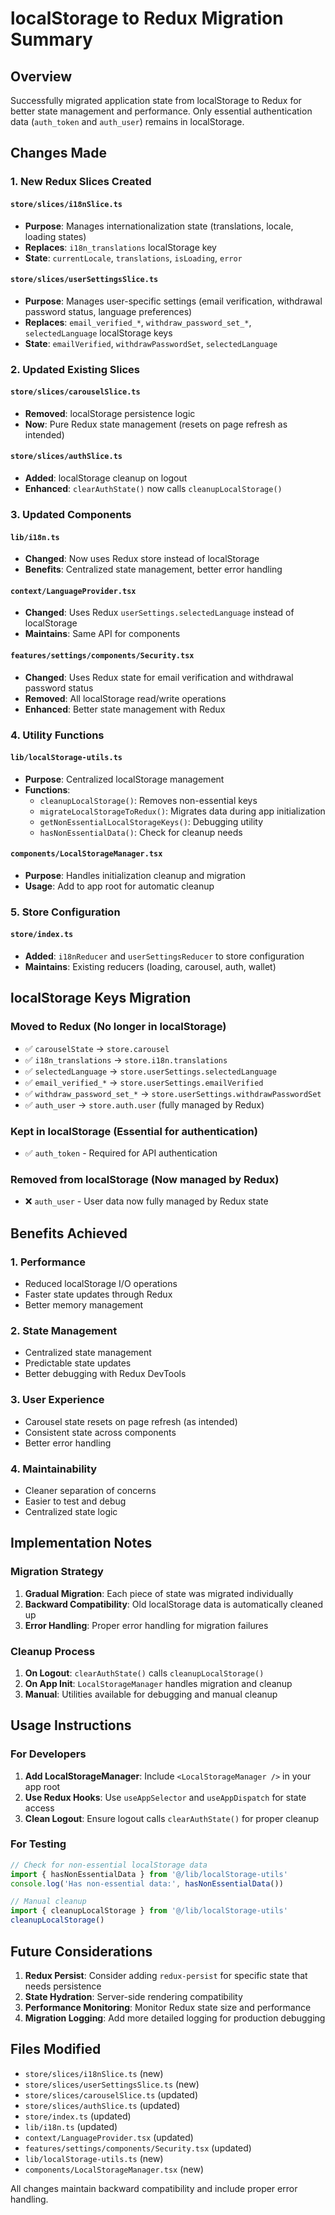 # localStorage to Redux Migration Summary

## Overview
Successfully migrated application state from localStorage to Redux for better state management and performance. Only essential authentication data (`auth_token` and `auth_user`) remains in localStorage.

## Changes Made

### 1. New Redux Slices Created

#### `store/slices/i18nSlice.ts`
- **Purpose**: Manages internationalization state (translations, locale, loading states)
- **Replaces**: `i18n_translations` localStorage key
- **State**: `currentLocale`, `translations`, `isLoading`, `error`

#### `store/slices/userSettingsSlice.ts`
- **Purpose**: Manages user-specific settings (email verification, withdrawal password status, language preferences)
- **Replaces**: `email_verified_*`, `withdraw_password_set_*`, `selectedLanguage` localStorage keys
- **State**: `emailVerified`, `withdrawPasswordSet`, `selectedLanguage`

### 2. Updated Existing Slices

#### `store/slices/carouselSlice.ts`
- **Removed**: localStorage persistence logic
- **Now**: Pure Redux state management (resets on page refresh as intended)

#### `store/slices/authSlice.ts`
- **Added**: localStorage cleanup on logout
- **Enhanced**: `clearAuthState()` now calls `cleanupLocalStorage()`

### 3. Updated Components

#### `lib/i18n.ts`
- **Changed**: Now uses Redux store instead of localStorage
- **Benefits**: Centralized state management, better error handling

#### `context/LanguageProvider.tsx`
- **Changed**: Uses Redux `userSettings.selectedLanguage` instead of localStorage
- **Maintains**: Same API for components

#### `features/settings/components/Security.tsx`
- **Changed**: Uses Redux state for email verification and withdrawal password status
- **Removed**: All localStorage read/write operations
- **Enhanced**: Better state management with Redux

### 4. Utility Functions

#### `lib/localStorage-utils.ts`
- **Purpose**: Centralized localStorage management
- **Functions**:
  - `cleanupLocalStorage()`: Removes non-essential keys
  - `migrateLocalStorageToRedux()`: Migrates data during app initialization
  - `getNonEssentialLocalStorageKeys()`: Debugging utility
  - `hasNonEssentialData()`: Check for cleanup needs

#### `components/LocalStorageManager.tsx`
- **Purpose**: Handles initialization cleanup and migration
- **Usage**: Add to app root for automatic cleanup

### 5. Store Configuration

#### `store/index.ts`
- **Added**: `i18nReducer` and `userSettingsReducer` to store configuration
- **Maintains**: Existing reducers (loading, carousel, auth, wallet)

## localStorage Keys Migration

### Moved to Redux (No longer in localStorage)
- ✅ `carouselState` → `store.carousel`
- ✅ `i18n_translations` → `store.i18n.translations`
- ✅ `selectedLanguage` → `store.userSettings.selectedLanguage`
- ✅ `email_verified_*` → `store.userSettings.emailVerified`
- ✅ `withdraw_password_set_*` → `store.userSettings.withdrawPasswordSet`
- ✅ `auth_user` → `store.auth.user` (fully managed by Redux)

### Kept in localStorage (Essential for authentication)
- ✅ `auth_token` - Required for API authentication

### Removed from localStorage (Now managed by Redux)
- ❌ `auth_user` - User data now fully managed by Redux state

## Benefits Achieved

### 1. **Performance**
- Reduced localStorage I/O operations
- Faster state updates through Redux
- Better memory management

### 2. **State Management**
- Centralized state management
- Predictable state updates
- Better debugging with Redux DevTools

### 3. **User Experience**
- Carousel state resets on page refresh (as intended)
- Consistent state across components
- Better error handling

### 4. **Maintainability**
- Cleaner separation of concerns
- Easier to test and debug
- Centralized state logic

## Implementation Notes

### Migration Strategy
1. **Gradual Migration**: Each piece of state was migrated individually
2. **Backward Compatibility**: Old localStorage data is automatically cleaned up
3. **Error Handling**: Proper error handling for migration failures

### Cleanup Process
1. **On Logout**: `clearAuthState()` calls `cleanupLocalStorage()`
2. **On App Init**: `LocalStorageManager` handles migration and cleanup
3. **Manual**: Utilities available for debugging and manual cleanup

## Usage Instructions

### For Developers
1. **Add LocalStorageManager**: Include `<LocalStorageManager />` in your app root
2. **Use Redux Hooks**: Use `useAppSelector` and `useAppDispatch` for state access
3. **Clean Logout**: Ensure logout calls `clearAuthState()` for proper cleanup

### For Testing
```typescript
// Check for non-essential localStorage data
import { hasNonEssentialData } from '@/lib/localStorage-utils'
console.log('Has non-essential data:', hasNonEssentialData())

// Manual cleanup
import { cleanupLocalStorage } from '@/lib/localStorage-utils'
cleanupLocalStorage()
```

## Future Considerations

1. **Redux Persist**: Consider adding `redux-persist` for specific state that needs persistence
2. **State Hydration**: Server-side rendering compatibility
3. **Performance Monitoring**: Monitor Redux state size and performance
4. **Migration Logging**: Add more detailed logging for production debugging

## Files Modified
- `store/slices/i18nSlice.ts` (new)
- `store/slices/userSettingsSlice.ts` (new)
- `store/slices/carouselSlice.ts` (updated)
- `store/slices/authSlice.ts` (updated)
- `store/index.ts` (updated)
- `lib/i18n.ts` (updated)
- `context/LanguageProvider.tsx` (updated)
- `features/settings/components/Security.tsx` (updated)
- `lib/localStorage-utils.ts` (new)
- `components/LocalStorageManager.tsx` (new)

All changes maintain backward compatibility and include proper error handling.
